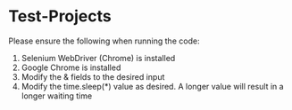 # Test-Projects
Please ensure the following when running the code:
1. Selenium WebDriver (Chrome) is installed
2. Google Chrome is installed
3. Modify the <Username> & <Password> fields to the desired input
4. Modify the time.sleep(*) value as desired. A longer value will result in a longer waiting time
